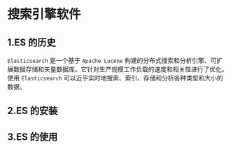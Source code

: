 # 搜索引擎软件

## 1.ES 的历史

`Elasticsearch` 是一个基于 `Apache Lucene` 构建的分布式搜索和分析引擎、可扩展数据存储和矢量数据库。它针对生产规模工作负载的速度和相关性进行了优化。使用 `Elasticsearch` 可以近乎实时地搜索、索引、存储和分析各种类型和大小的数据。

## 2.ES 的安装



## 3.ES 的使用

